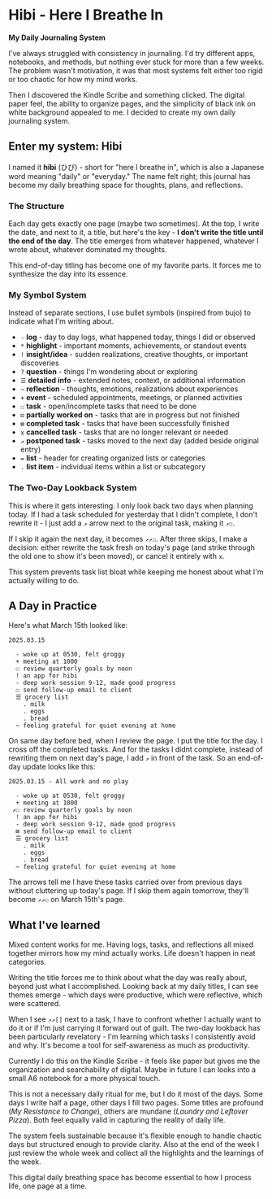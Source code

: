 # Hibi - Here I Breathe In
**My Daily Journaling System**

I've always struggled with consistency in journaling. I'd try different apps, notebooks, and methods, but nothing ever stuck for more than a few weeks. The problem wasn't motivation, it was that most systems felt either too rigid or too chaotic for how my mind works.

Then I discovered the Kindle Scribe and something clicked. The digital paper feel, the ability to organize pages, and the simplicity of black ink on white background appealed to me. I decided to create my own daily journaling system.

## Enter my system: Hibi

I named it **hibi** (ひび) - short for "here I breathe in", which is also a Japanese word meaning "daily" or "everyday." The name felt right; this journal has become my daily breathing space for thoughts, plans, and reflections.

### The Structure

Each day gets exactly one page (maybe two sometimes). At the top, I write the date, and next to it, a title, but here's the key - **I don't write the title until the end of the day**. The title emerges from whatever happened, whatever I wrote about, whatever dominated my thoughts.

This end-of-day titling has become one of my favorite parts. It forces me to synthesize the day into its essence.

### My Symbol System

Instead of separate sections, I use bullet symbols (inspired from bujo) to indicate what I'm writing about.

- `-` **log** - day to day logs, what happened today, things I did or observed
- `*` **highlight** - important moments, achievements, or standout events
- `!` **insight/idea** - sudden realizations, creative thoughts, or important discoveries
- `?` **question** - things I'm wondering about or exploring
- `☰` **detailed info** - extended notes, context, or additional information
- `~` **reflection** - thoughts, emotions, realizations about experiences
- `+` **event** - scheduled appointments, meetings, or planned activities
- `☐` **task** - open/incomplete tasks that need to be done
- `⊡` **partially worked on** - tasks that are in progress but not finished
- `⊠` **completed task** - tasks that have been successfully finished
- `x` **cancelled task** - tasks that are no longer relevant or needed
- `↗` **postponed task** - tasks moved to the next day (added beside original entry)
- `=` **list** - header for creating organized lists or categories
- `.` **list item** - individual items within a list or subcategory

### The Two-Day Lookback System

This is where it gets interesting. I only look back two days when planning today. If I had a task scheduled for yesterday that I didn't complete, I don't rewrite it - I just add a `↗` arrow next to the original task, making it `↗☐`. 

If I skip it again the next day, it becomes `↗↗☐`. After three skips, I make a decision: either rewrite the task fresh on today's page (and strike through the old one to show it's been moved), or cancel it entirely with `x`.

This system prevents task list bloat while keeping me honest about what I'm actually willing to do.

## A Day in Practice

Here's what March 15th looked like:

```text
2025.03.15

  - woke up at 0530, felt groggy
  + meeting at 1000
  ☐ review quarterly goals by noon
  ! an app for hibi
  - deep work session 9-12, made good progress
  ☐ send follow-up email to client
  ☰ grocery list
    . milk
    . eggs
    . bread
  ~ feeling grateful for quiet evening at home
```

On same day before bed, when I review the page. I put the title for the day. I cross off the completed tasks. And for the tasks I didnt complete, instead of rewriting them on next day's page, I add `↗` in front of the task. So an end-of-day update looks like this:

```text
2025.03.15 - All work and no play

  - woke up at 0530, felt groggy
  + meeting at 1000
 ↗☐ review quarterly goals by noon
  ! an app for hibi
  - deep work session 9-12, made good progress
  ⊠ send follow-up email to client
  ☰ grocery list
    . milk
    . eggs
    . bread
  ~ feeling grateful for quiet evening at home
```

The arrows tell me I have these tasks carried over from previous days without cluttering up today's page. If I skip them again tomorrow, they'll become `↗↗☐` on March 15th's page.

## What I've learned

Mixed content works for me. Having logs, tasks, and reflections all mixed together mirrors how my mind actually works. Life doesn't happen in neat categories.

Writing the title forces me to think about what the day was really about, beyond just what I accomplished. Looking back at my daily titles, I can see themes emerge - which days were productive, which were reflective, which were scattered.

When I see `↗↗[]` next to a task, I have to confront whether I actually want to do it or if I'm just carrying it forward out of guilt. The two-day lookback has been particularly revelatory - I'm learning which tasks I consistently avoid and why. It's become a tool for self-awareness as much as productivity.

Currently I do this on the Kindle Scribe - it feels like paper but gives me the organization and searchability of digital. Maybe in future I can looks into a small A6 notebook for a more physical touch.

This is not a necessary daily ritual for me, but I do it most of the days. Some days I write half a page, other days I fill two pages. Some titles are profound (_My Resistance to Change_), others are mundane (_Laundry and Leftover Pizza_). Both feel equally valid in capturing the reality of daily life.

The system feels sustainable because it's flexible enough to handle chaotic days but structured enough to provide clarity. Also at the end of the week I just review the whole week and collect all the highlights and the learnings of the week.

This digital daily breathing space has become essential to how I process life, one page at a time.